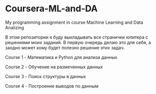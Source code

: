 # Coursera-ML-and-DA
My programming assignment in course Machine Learning and Data Analizing

В этом репозитории я буду выкладывать все странички юпитера с решениями моих заданий. В первую очередь делаю это для себя, а заодно может кому будет полезно решение этих задач.

Course 1 - Математика и Python для анализа данных

Course 2 - Обучение на размеченных данных

Course 3 - Поиск структуры в данных

Course 4 - Построение выводов по данным
